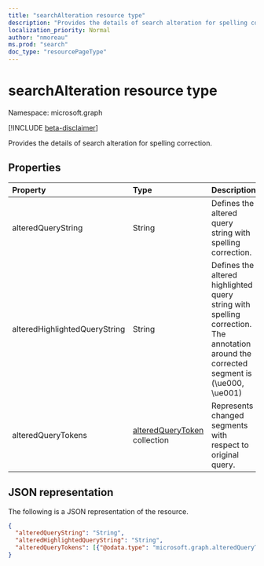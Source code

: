 ```yaml
---
title: "searchAlteration resource type"
description: "Provides the details of search alteration for spelling correction."
localization_priority: Normal
author: "nmoreau"
ms.prod: "search"
doc_type: "resourcePageType"
---
```


# searchAlteration resource type

Namespace: microsoft.graph

[!INCLUDE [beta-disclaimer](../../includes/beta-disclaimer.md)]

Provides the details of search alteration for spelling correction.

## Properties

| Property     | Type        | Description |
|:-------------|:------------|:------------|
|alteredQueryString|String| Defines the altered query string with spelling correction.|
|alteredHighlightedQueryString|String| Defines the altered highlighted query string with spelling correction. The annotation around the corrected segment is (\ue000, \ue001)|
|alteredQueryTokens|[alteredQueryToken](alteredquerytoken.md) collection| Represents changed segments with respect to original query.|

## JSON representation

The following is a JSON representation of the resource.

<!-- {
  "blockType": "resource",
  "optionalProperties": [

  ],
  "@odata.type": "microsoft.graph.searchAlteration",
  "baseType": null
}-->

```json
{
  "alteredQueryString": "String",
  "alteredHighlightedQueryString": "String",
  "alteredQueryTokens": [{"@odata.type": "microsoft.graph.alteredQueryToken"}]
}
```